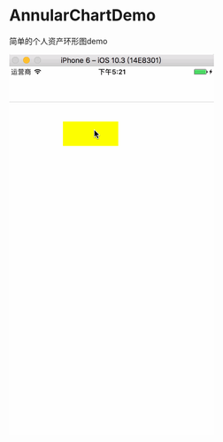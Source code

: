 # AnnularChartDemo
简单的个人资产环形图demo


![image](https://github.com/xiaogehenjimo/AnnularChartDemo/blob/master/AnnularDemo/231222.gif)

